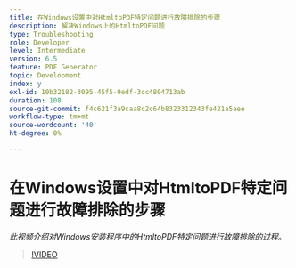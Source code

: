 ```yaml
---
title: 在Windows设置中对HtmltoPDF特定问题进行故障排除的步骤
description: 解决Windows上的HtmltoPDF问题
type: Troubleshooting
role: Developer
level: Intermediate
version: 6.5
feature: PDF Generator
topic: Development
index: y
exl-id: 10b32182-3095-45f5-9edf-3cc4804713ab
duration: 108
source-git-commit: f4c621f3a9caa8c2c64b8323312343fe421a5aee
workflow-type: tm+mt
source-wordcount: '40'
ht-degree: 0%

---
```


# 在Windows设置中对HtmltoPDF特定问题进行故障排除的步骤

*此视频介绍对Windows安装程序中的HtmltoPDF特定问题进行故障排除的过程。*

>[!VIDEO](https://video.tv.adobe.com/v/335545?quality=12&learn=on)
